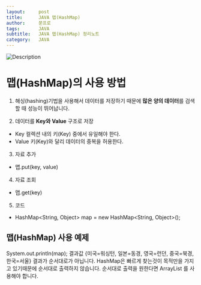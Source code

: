 ```yaml
---
layout:     post
title:      JAVA 맵(HashMap)
author:     쭌프로
tags:       JAVA
subtitle:   JAVA 맵(HashMap) 정리노트
category:   JAVA
---
```


<!-- Start Writing Below in Markdown -->

![Description](https://alalstjr.github.io/jjunpro.github.io/img/java_bg.png)

# 맵(HashMap)의 사용 방법

1. 해싱(hashing)기법을 사용해서 데이터를 저장하기 때문에 <b>많은 양의 데이터</b>를 검색할 때 성능이 뛰어납니다.

2. 데이터를 <b>Key와 Value</b> 구조로 저장
  - Key 컬렉션 내의 키(Key) 중에서 유일해야 한다.
  - Value 키(Key)와 달리 데이터의 중복을 허용한다.
  
3. 자료 추가
  - 맵.put(key, value)

4. 자료 조회
  - 맵.get(key)
  
5. 코드
  - HashMap<String, Object> map = new HashMap<String, Object>();
  
## 맵(HashMap) 사용 예제

<script src="https://gist.github.com/alalstjr/2eb79baaf9d9f811dcc1813a189da76e.js"></script>

System.out.println(map);
결과값 {미국=워싱턴, 일본=동경, 영국=런던, 중국=북경, 한국=서울} 결과가 순서대로가 아닙니다.
HashMap은 빠르게 찾는것이 목적만을 가지고 있기때문에 순서대로 출력하지 않습니다.
순서대로 출력을 원한다면 ArrayList 를 사용해야 합니다.

